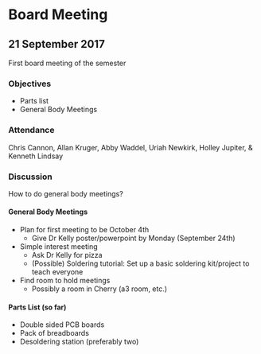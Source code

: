 # Board Meeting
## 21 September 2017

First board meeting of the semester
### Objectives
* Parts list
* General Body Meetings


### Attendance

Chris Cannon, Allan Kruger, Abby Waddel, Uriah Newkirk, Holley Jupiter, & Kenneth Lindsay


### Discussion
How to do general body meetings?

#### General Body Meetings
* Plan for first meeting to be October 4th
  * Give Dr Kelly poster/powerpoint by Monday (September 24th)
* Simple interest meeting  
  * Ask Dr Kelly for pizza
  * (Possible) Soldering tutorial: Set up a basic soldering kit/project to teach everyone
* Find room to hold meetings
  * Possibly a room in Cherry (a3 room, etc.)

#### Parts List (so far)
* Double sided PCB boards
* Pack of breadboards
* Desoldering station (preferably two)
